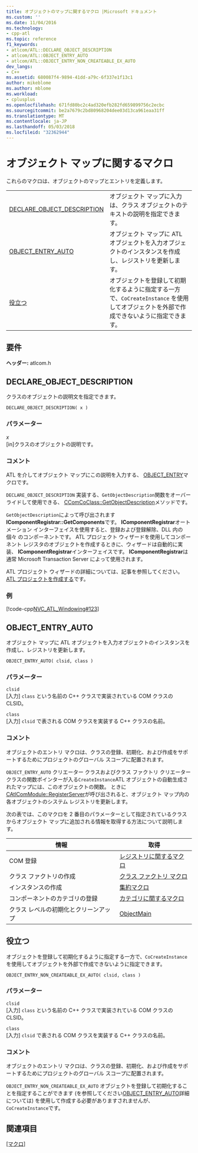 ```yaml
---
title: オブジェクトのマップに関するマクロ |Microsoft ドキュメント
ms.custom: ''
ms.date: 11/04/2016
ms.technology:
- cpp-atl
ms.topic: reference
f1_keywords:
- atlcom/ATL::DECLARE_OBJECT_DESCRIPTION
- atlcom/ATL::OBJECT_ENTRY_AUTO
- atlcom/ATL::OBJECT_ENTRY_NON_CREATEABLE_EX_AUTO
dev_langs:
- C++
ms.assetid: 680087f4-9894-41dd-a79c-6f337e1f13c1
author: mikeblome
ms.author: mblome
ms.workload:
- cplusplus
ms.openlocfilehash: 671fd80bc2c4ad320efb282fd659899756c2ecbc
ms.sourcegitcommit: be2a7679c2bd80968204dee03d13ca961eaa31ff
ms.translationtype: MT
ms.contentlocale: ja-JP
ms.lasthandoff: 05/03/2018
ms.locfileid: "32362944"
---
```

# <a name="object-map-macros"></a>オブジェクト マップに関するマクロ
これらのマクロは、オブジェクトのマップとエントリを定義します。  
  
|||  
|-|-|  
|[DECLARE_OBJECT_DESCRIPTION](#declare_object_description)|オブジェクト マップに入力は、クラス オブジェクトのテキストの説明を指定できます。|  
|[OBJECT_ENTRY_AUTO](#object_entry_auto)|オブジェクト マップに ATL オブジェクトを入力オブジェクトのインスタンスを作成し、レジストリを更新します。|  
|[役立つ](#object_entry_non_createable_ex_auto)|オブジェクトを登録して初期化するように指定する一方で、`CoCreateInstance` を使用してオブジェクトを外部で作成できないように指定できます。|  

## <a name="requirements"></a>要件  
 **ヘッダー:** atlcom.h  
   
##  <a name="declare_object_description"></a>  DECLARE_OBJECT_DESCRIPTION  
 クラスのオブジェクトの説明文を指定できます。  
  
```
DECLARE_OBJECT_DESCRIPTION( x )
```  
  
### <a name="parameters"></a>パラメーター  
 *x*  
 [in]クラスのオブジェクトの説明です。  
  
### <a name="remarks"></a>コメント  
 ATL を介してオブジェクト マップにこの説明を入力する、 [OBJECT_ENTRY](http://msdn.microsoft.com/en-us/abd10ee2-54f0-4f94-9ec2-ddf8f4c8c8cd)マクロです。  
  
 `DECLARE_OBJECT_DESCRIPTION` 実装する、`GetObjectDescription`関数をオーバーライドして使用できる、 [CComCoClass::GetObjectDescription](ccomcoclass-class.md#getobjectdescription)メソッドです。  

  
 `GetObjectDescription`によって呼び出されます**IComponentRegistrar::GetComponents**です。 **IComponentRegistrar**オートメーション インターフェイスを使用すると、登録および登録解除、DLL 内の個々 のコンポーネントです。 ATL プロジェクト ウィザードを使用してコンポーネント レジスタのオブジェクトを作成するときに、ウィザードは自動的に実装、 **IComponentRegistrar**インターフェイスです。 **IComponentRegistrar**は通常 Microsoft Transaction Server によって使用されます。  
  
 ATL プロジェクト ウィザードの詳細については、記事を参照してください。 [ATL プロジェクトを作成する](../../atl/reference/creating-an-atl-project.md)です。  
  
### <a name="example"></a>例  
 [!code-cpp[NVC_ATL_Windowing#123](../../atl/codesnippet/cpp/object-map-macros_1.h)]  
  
##  <a name="object_entry_auto"></a>  OBJECT_ENTRY_AUTO  
 オブジェクト マップに ATL オブジェクトを入力オブジェクトのインスタンスを作成し、レジストリを更新します。  
  
```
OBJECT_ENTRY_AUTO( clsid, class )
```  
  
### <a name="parameters"></a>パラメーター  
 `clsid`  
 [入力] `class` という名前の C++ クラスで実装されている COM クラスの CLSID。  
  
 `class`  
 [入力] `clsid` で表される COM クラスを実装する C++ クラスの名前。  
  
### <a name="remarks"></a>コメント  
 オブジェクトのエントリ マクロは、クラスの登録、初期化、および作成をサポートするためにプロジェクトのグローバル スコープに配置されます。  
  
 `OBJECT_ENTRY_AUTO` クリエーター クラスおよびクラス ファクトリ クリエーター クラスの関数ポインターが入る`CreateInstance`ATL オブジェクトの自動生成されたマップには、このオブジェクトの関数。 ときに[CAtlComModule::RegisterServer](catlcommodule-class.md#registerserver)が呼び出されると、オブジェクト マップ内の各オブジェクトのシステム レジストリを更新します。  

  
 次の表では、このマクロを 2 番目のパラメーターとして指定されているクラスからオブジェクト マップに追加される情報を取得する方法について説明します。  
  
|情報|取得|  
|---------------------|-------------------|  
|COM 登録|[レジストリに関するマクロ](../../atl/reference/registry-macros.md)|  
|クラス ファクトリの作成|[クラス ファクトリ マクロ](../../atl/reference/aggregation-and-class-factory-macros.md)|  
|インスタンスの作成|[集約マクロ](../../atl/reference/aggregation-and-class-factory-macros.md)|  
|コンポーネントのカテゴリの登録|[カテゴリに関するマクロ](../../atl/reference/category-macros.md)|  
|クラス レベルの初期化とクリーンアップ|[ObjectMain](ccomobjectrootex-class.md#objectmain)|  

  
##  <a name="object_entry_non_createable_ex_auto"></a>  役立つ  
 オブジェクトを登録して初期化するように指定する一方で、`CoCreateInstance` を使用してオブジェクトを外部で作成できないように指定できます。  
  
```
OBJECT_ENTRY_NON_CREATEABLE_EX_AUTO( clsid, class )
```  
  
### <a name="parameters"></a>パラメーター  
 `clsid`  
 [入力] `class` という名前の C++ クラスで実装されている COM クラスの CLSID。  
  
 `class`  
 [入力] `clsid` で表される COM クラスを実装する C++ クラスの名前。  
  
### <a name="remarks"></a>コメント  
 オブジェクトのエントリ マクロは、クラスの登録、初期化、および作成をサポートするためにプロジェクトのグローバル スコープに配置されます。  
  
 `OBJECT_ENTRY_NON_CREATEABLE_EX_AUTO` オブジェクトを登録して初期化することを指定することができます (を参照してください[OBJECT_ENTRY_AUTO](#object_entry_auto)詳細については) を使用して作成する必要がありますされませんが、`CoCreateInstance`です。  
  
## <a name="see-also"></a>関連項目  
 [[マクロ]](../../atl/reference/atl-macros.md)
